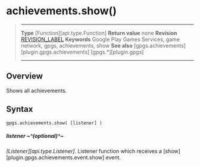 # achievements.show()

> --------------------- ------------------------------------------------------------------------------------------
> __Type__              [Function][api.type.Function]
> __Return value__      none
> __Revision__          [REVISION_LABEL](REVISION_URL)
> __Keywords__          Google Play Games Services, game network, gpgs, achievements, show
> __See also__          [gpgs.achievements][plugin.gpgs.achievements]
>                       [gpgs.*][plugin.gpgs]
> --------------------- ------------------------------------------------------------------------------------------

## Overview

Shows all achievements.

## Syntax

	gpgs.achievements.show( [listener] )

##### listener ~^(optional)^~
_[Listener][api.type.Listener]._ Listener function which receives a [show][plugin.gpgs.achievements.event.show] event.